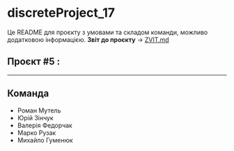 # discreteProject_17
Це README для проєкту з умовами та складом команди, можливо додатковою інформацією.
**Звіт до проєкту** -> [ZVIT.md](https://github.com/gingrwho/discreteProject_17/blob/main/ZVIT.md)

## Проєкт #5 :
---



## Команда
* Роман Мутель
* Юрій Зінчук
* Валерія Федорчак
* Марко Рузак
* Михайло Гуменюк
